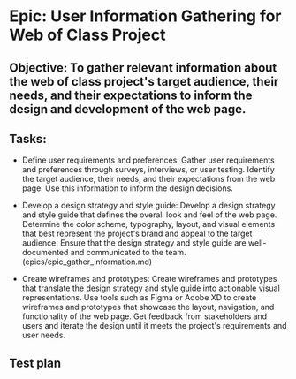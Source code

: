 # Epic: User Information Gathering for Web of Class Project

## Objective: To gather relevant information about the web of class project's target audience, their needs, and their expectations to inform the design and development of the web page.

## Tasks:


* Define user requirements and preferences: Gather user requirements and preferences through surveys, interviews, or user testing. Identify the target audience, their needs, and their expectations from the web page. Use this information to inform the design decisions.

* Develop a design strategy and style guide: Develop a design strategy and style guide that defines the overall look and feel of the web page. Determine the color scheme, typography, layout, and visual elements that best represent the project's brand and appeal to the target audience. Ensure that the design strategy and style guide are well-documented and communicated to the team.(epics/epic_gather_information.md)

* Create wireframes and prototypes: Create wireframes and prototypes that translate the design strategy and style guide into actionable visual representations. Use tools such as Figma or Adobe XD to create wireframes and prototypes that showcase the layout, navigation, and functionality of the web page. Get feedback from stakeholders and users and iterate the design until it meets the project's requirements and user needs.

## Test plan